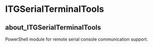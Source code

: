 # ITGSerialTerminalTools

## about_ITGSerialTerminalTools

PowerShell module for remote serial console communication support.
